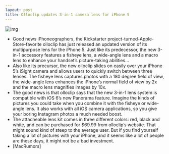 ```yaml
---
layout: post
title: Olloclip updates 3-in-1 camera lens for iPhone 5
---
```

![img](http://media.idownloadblog.com/wp-content/uploads/2012/11/olloclip-iphone5.jpg)
* Good news iPhoneographers, the Kickstarter project-turned-Apple-Store-favorite olloclip has just released an updated version of its multipurpose lens for the iPhone 5. Just like its predecessor, the new 3-in-1 accessory features a fisheye lens, a wide-angle lens and a macro lens to enhance your handset’s picture-taking abilities…
* Also like its precursor, the new olloclip slides on easily over your iPhone 5’s iSight camera and allows users to quickly switch between three lenses. The fisheye lens captures photos with a 180 degree field of view, the wide-angle lens enhances the iPhone’s normal field of view by 2x and the macro lens magnifies images by 10x.
* The good news is that olloclip says that the new 3-in-1 lens system is compatible with iOS 6’s new Panorama feature. Imagine the kinds of pictures you could take when you combine it with the fisheye or wide-angle lens. It also works with all iOS camera applications, so you give your boring Instagram photos a much needed boost.
* The attacheable lens kit comes in three different colors: red, black and white, and can be purchased for $69.99 from olloclip’s website. That might sound kind of steep to the average user. But if you find yourself taking a lot of pictures with your iPhone, and it seems like a lot of people are these days, it might not be a bad investment.
* [MacRumors]


